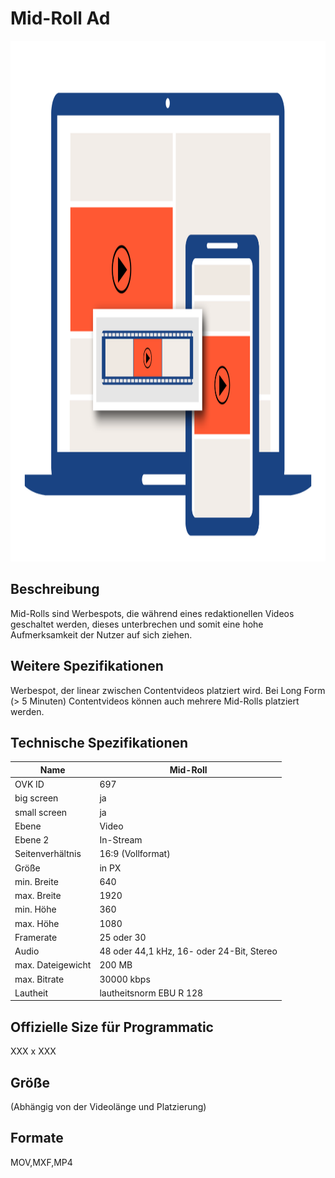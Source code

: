 # Mid-Roll Ad
<img width="1250" height="833" alt="OVK_WF_Video_Mid_Roll 2" src="/img/formats/OVK_WF_Video_Mid_Roll.png" />


## Beschreibung
Mid-Rolls sind Werbespots, die während eines redaktionellen Videos geschaltet werden, dieses unterbrechen und somit eine hohe Aufmerksamkeit der Nutzer auf sich ziehen.

## Weitere Spezifikationen
Werbespot, der linear zwischen Contentvideos platziert wird. Bei Long Form (> 5 Minuten) Contentvideos können auch mehrere Mid-Rolls platziert werden.

## Technische Spezifikationen

| Name            | Mid-Roll       |
|-----------------|----------------|
| OVK ID          | 697            |
| big screen      | ja             |
| small screen    | ja             |
| Ebene           | Video          |
| Ebene 2         | In-Stream      |
| Seitenverhältnis| 16:9 (Vollformat)          |
| Größe           | in PX          |
| min. Breite     | 640            |
| max. Breite     | 1920           |
| min. Höhe       | 360            |
| max. Höhe       | 1080           |
| Framerate       | 25 oder 30     |
| Audio           | 48 oder 44,1 kHz, 16- oder 24-Bit, Stereo |
| max. Dateigewicht| 200 MB        |
| max. Bitrate    | 30000 kbps     |
| Lautheit        | lautheitsnorm EBU R 128 |


## Offizielle Size für Programmatic
XXX x XXX

## Größe
(Abhängig von der Videolänge und Platzierung)

## Formate
MOV,MXF,MP4
